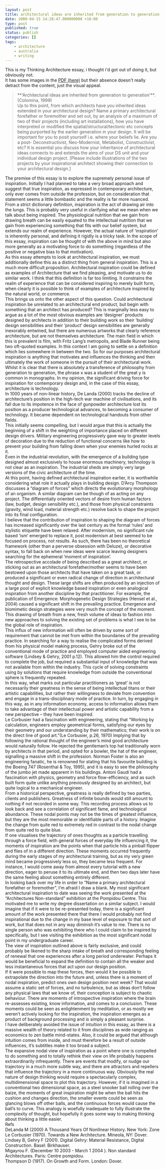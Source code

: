 ```yaml
---
layout: post
title: architectural ideas are inherited from generation to generation - hmm, really?
date: 2008-04-15 14:28:47.000000000 +10:00
type: post
published: true
status: publish
categories: []
tags:
    - architecture
    - australia
    - writing
---
```


<p>This is my Thinking Architecture essay, i thought i'd got out of doing it, but obviously not.<br />
It has some images in the <a href="http://www.notionparallax.co.uk/benDoherty-ThinkingArch.pdf" target="_blank">PDF (here)</a> but their absence doesn't really detract from the content, just the visual appeal.</p>
<blockquote><p>**‘Architectural ideas are inherited from generation to generation’**. (Colomina, 1999)<br />
Up to this point, from which architects have you inherited ideas extended in your architectural design? Name a primary architectural forefather or foremother and set out, by an analysis of a maximum of two of their projects (including art installations), how you have interpreted or modified the spatial/structural/tectonic etc concepts being purported by the earlier generation in your design. It will be important for you to posit yourself i.e. where your beliefs lie. Are you a post- Deconstructivist, Neo-Modernist, Metabolist, Constructivist, etc? It is essential you discuss how your inheritance of architectural ideas connects to and extends the aims of your DS unit and your individual design project. [Please include illustrations of the two projects by your inspirational architect showing their connection to your architectural design.]</p>
</blockquote>
<p>The premise of this essay is to explore the supremely personal issue of inspiration. Initially I had planned to take a very broad approach and suggest that true inspiration, as expressed in contemporary architecture, only ever comes from outside the profession, but on consideration that statement seems a little bombastic and the reality is far more nuanced. <br />
From a strict dictionary definition, inspiration is the act of drawing air into the lungs. This is probably very useful in clarifying what we mean when we talk about being inspired. The physiological nutrition that we gain from drawing breath can be easily equated to the intellectual nutrition that we gain from experiencing something that fits with our belief system, but extends our realm of experience. However, the actual nature of ‘inspiration’ is inherently personal, and defining it rigidly is a tricky task. In the scope of this essay, inspiration can be thought of with the above in mind but also more generally as a motivating force to do something (regardless of the positive or negative bias to that motivation).<br />
As this essay attempts to look at architectural inspiration, we must additionally define this as a distinct thing from general inspiration. This is a much more difficult proposition. Architectural inspiration could be defined as examples of Architecture that we find pleasing, and motivate us to do similar work. I think that this definition is far too limiting. It constrains the realm of experience that can be considered inspiring to merely built form, when clearly it is possible to think of examples of architecture inspired by the natural world, or commerce.<br />
This brings us onto the other aspect of this question. Could architectural inspiration be unrelated to an architectural end product, but begin with something that an architect has produced? This is marginally less easy to argue as a lot of the most obvious examples are ‘designer’ products designed by architects in addition to their building work so their ‘building’ design sensibilities and their ‘product’ design sensibilities are generally inexorably entwined, but there are numerous artworks that clearly reference architecture, but are not themselves architecture. The main field in which this is prevalent is film, with Fritz Lang’s metropolis, and Blade Runner being two oft-quoted examples. In this context I am going to settle on a definition which lies somewhere in between the two. So for our purposes architectural inspiration is anything that motivates and influences the thinking and then ultimately the work of someone in the pursuit of their architectural work.<br />
Whilst it is clear that there is absolutely a transference of philosophy from generation to generation, the phrase x was a student of the great y is common in monographs. In my opinion, the significant driving force for inspiration for contemporary design and, in the case of this essay, architecture is technology.<br />
In 1000 years of non-linear history, De Landa (2000) tracks the decline of architecture’s position in the high-tech war machine of civilisations, and its fall due to its impotence in the face of gunpowder architecture lost its position as a producer technological advances, to becoming a consumer of technology. It became dependent on technological handouts from other fields.<br />
This initially seems compelling, but I would argue that this is actually the beginning of a shift in the weighting of importance placed on different design drivers. Military engineering progressively gave way to greater levels of decoration due to the reduction of functional concerns like how to prevent your building from falling down when your enemies hurled rocks at it.<br />
Even in the industrial revolution, with the emergence of a building type designed almost exclusively to house enormous machinery, technology is not clear as an inspiration. The industrial sheds are simply very large versions of the civic architecture of the time.<br />
At this point, having defined architectural inspiration earlier, it is worthwhile considering what role it actually plays in building design. D’Arcy Thompson discusses a “diagram of forces” which directs the evolutionary morphology of an organism. A similar diagram can be though of as acting on any project. The differentially oriented vectors of desire from human factors (law, budget, design sensibility etc.), and those from physical constraints (gravity, wind load, material strength etc.) resolve back to shape the project into its final configuration.<br />
I believe that the contribution of inspiration to shaping the diagram of forces has increased significantly over the last century as the formal ‘rules’ and stylistic etiquette have been relaxed. After modernism, no significant rule based ‘ism’ emerged to replace it, post modernism at best seemed to be focused on process, not results. As such, there has been no theoretical framework (other than a perverse obsession with Deluze), or decorative syntax, to fall back on when new ideas were scarce leaving designers searching for the ephemeral ‘moment of inspiration’.<br />
The retrospective accolade of being described as a great architect, or sticking out as an architectural forefather/mother seems to have been bestowed upon those architects that have taken on a great task, or produced a significant or even radical change of direction in architectural thought and design. These large shifts are often produced by an injection of a large pool of explicit knowledge based inspiration or even analogical inspiration from another discipline by that practitioner. For example, the publication of Emergence: Morphogenetic Design Strategies (Hensel et al., 2004) caused a significant shift in the prevailing practice. Emergence and biomimetic design strategies were very much the concept of the moment. This drawing of breath from a new, fresh volume of ideas to fashion into new approaches to solving the existing set of problems is what I see to be the global role of inspiration.<br />
This influx of new information will often be driven by some sort of requirement that cannot be met from within the boundaries of the prevailing practice. In searching for a way to realise the complicated forms derived from his physical model making process, Gehry broke out of the conventional mode of practice and employed computer aided engineering software (Lindsey &amp; Gehry, 2001 p.12). This allowed him the control required to complete the job, but required a substantial input of knowledge that was not available from within the industry. This cycle of solving constraints using by solutions that require knowledge from outside the conventional sphere is frequently repeated.<br />
In this way, what marks out particular practitioners as ‘great’ is not necessarily their greatness in the sense of being intellectual titans or their artistic capabilities, but rather their willingness to deviate from convention and engage in a trans-disciplinary mode of practice. In turn, by engaging in this way, as in any information economy, access to information allows them to take advantage of their intellectual power and artistic capability from a new perspective – they have been inspired.<br />
Le Corbusier had a fascination with engineering, stating that “Working by calculation, engineers employ geometrical forms, satisfying our eyes by their geometry and our understanding by their mathematics; their work is on the direct line of good art.”(Le Corbusier, p.26, 1970) Implying that by following the rational thought of the engineer’s mind good architecture would naturally follow. He rejected the gentleman’s top hat traditionally worn by architects in that period, and opted for a bowler, the hat of the engineer, signalling a massive shift in the profession. Norman Foster is also an engineering fanatic, he is renowned for stating that his favourite building is the Boeing 747 (Rosenthal &amp; Toy, 1995), and it is easy to see the philosophy of the jumbo jet made apparent in his buildings. Antoni Gaudí had a fascination with physics, geometry and force flow-efficiency, and as such built form quite unlike anything previously designed by an architect, but quite logical to a mechanical engineer.<br />
From a historical perspective, greatness is really defined by two parties, clients and publishers. Greatness of infinite bounds would still amount to nothing if not recorded in some way. This recording process allows us to look back and see a correlation of significant fame, and technological abundance. These nodal points may not be the times of greatest influence, but they are the most memorable or identifiable parts of a history. Imagine the change from quite red to extremely red in contrast to the nodal change from quite red to quite blue.<br />
If one visualises the trajectory of ones thoughts as a particle travelling through a force field, with general forces of everyday life influencing it, the moments of inspiration are the points when that particle hits a pinball flipper and flies of in a different direction. These moments occurred frequently during the early stages of my architectural training, but as my very green mind became progressively less so, they became less frequent. For instance, I would come away from almost every tutorial with a new direction, eager to peruse it to its ultimate end, and then two days later have the same feeling about something entirely different.<br />
In looking back over my life in order to “Name a primary architectural forefather or foremother”, I’m afraid I draw a blank. My most significant architectural inspiration to date was seeing the work presented at the “Architectures Non-standard” exhibition at the Pompidou Centre. This motivated me to write my degree dissertation on a similar subject. I would imagine that if it were to be re-presented today, there is a significant amount of the work presented there that there I would probably not find inspirational due to the change in my base level of exposure to that sort of work, but that does not in any way diminish it’s value to me. There is no single person who was exhibiting there who I could claim to be inspired by specifically, but I see visiting the exhibition as the most significant nodal point in my undergraduate career.<br />
The view of inspiration outlined above is fairly exclusive, and could probably be likened to the sharp intake of breath and corresponding feeling of renewal that one experiences after a long period underwater. Perhaps it would be beneficial to expand the definition to contain all the weaker and less instantaneous forces that act upon our design position.<br />
If it were possible to map these forces, then would it be possible to extrapolate the direction into the future and, unless there is a moment of nodal inspiration, predict ones own design position next week? That would assume a static set of forces, and no turbulence, but as ideas don’t follow any physical laws that we know of, their conception is subject to chaotic behaviour. There are moments of introspective inspiration where the brain re-assesses existing, know information, and comes to a conclusion. These moments could be seen as enlightenment by meditation, or as mostly we weren’t actively looking for the inspiration, the inspiration emerges as a product of background processing and is simply a pleasant surprise.<br />
I have deliberately avoided the issue of intuition in this essay, as there is a massive wealth of theory related to it from disciplines as wide ranging as economics to zen battle mind-states. Also, it could be argued that although intuition comes from inside, and must therefore be a result of outside influences, it’s subtitles make it too broad a subject.<br />
The expansive nodal view of inspiration as a point where one is compelled to do something and to totally rethink their view on life probably happens extraordinarily infrequently. There are events that modify, or nudge our trajectory in a much more subtle way, and there are attractors and repellers that influence the trajectory in a more continuous way. Obviously the real nature of design thinking would require a spectacularly complex, multidimensional space to plot this trajectory. However, if it is imagined in a conventional two dimensional space, as a steel snooker ball rolling over the baize, the moments of great inspiration might be when the ball hits the cushion and changes direction, the smaller events could be seen as glancing blows off other balls, and the continuous forces would cause the ball’s to curve. This analogy is woefully inadequate to fully illustrate the complexity of thought, but hopefully it goes some way to making thinking about thinking a little easier.<br />
Refs<br />
DeLanda M (2000) A Thousand Years Of NonlInear History. New York: Zone<br />
Le Corbusier (1970). Towards a New Architecture. Mineola, NY: Dover.<br />
Lindsey B, Gehry F (2001). Digital Gehry: Material Resistance, Digital Construction. Basel: Birkhauser.<br />
Migayrou F. (December 10 2003 - March 1 2004 ). Non standard Architectures. Paris: Centre pompidou.<br />
Thompson D (1917). On Growth and Form. London: Dover.</p>
